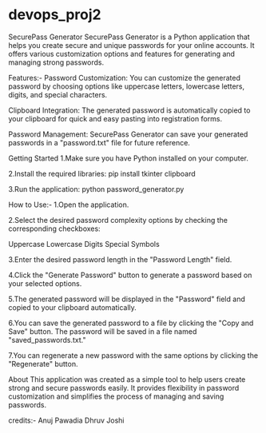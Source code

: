 # devops_proj2
SecurePass Generator
SecurePass Generator is a Python application that helps you create secure and unique passwords for your online accounts. It offers various customization options and features for generating and managing strong passwords.

Features:-
Password Customization: You can customize the generated password by choosing options like uppercase letters, lowercase letters, digits, and special characters.

Clipboard Integration: The generated password is automatically copied to your clipboard for quick and easy pasting into registration forms.

Password Management: SecurePass Generator can save your generated passwords in a "password.txt" file for future reference.

Getting Started
1.Make sure you have Python installed on your computer.


2.Install the required libraries:
pip install tkinter clipboard

3.Run the application:
python password_generator.py

How to Use:-
1.Open the application.

2.Select the desired password complexity options by checking the corresponding checkboxes:

Uppercase
Lowercase
Digits
Special Symbols

3.Enter the desired password length in the "Password Length" field.

4.Click the "Generate Password" button to generate a password based on your selected options.

5.The generated password will be displayed in the "Password" field and copied to your clipboard automatically.

6.You can save the generated password to a file by clicking the "Copy and Save" button. The password will be saved in a file named "saved_passwords.txt."

7.You can regenerate a new password with the same options by clicking the "Regenerate" button.

About
This application was created as a simple tool to help users create strong and secure passwords easily. It provides flexibility in password customization and simplifies the process of managing and saving passwords.


credits:- Anuj Pawadia
          Dhruv Joshi

